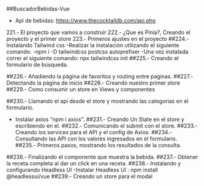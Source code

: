 ##BuscadorBebidas-Vue
- Api de bebidas: https://www.thecocktaildb.com/api.php

221.- El proyecto que vamos a construir
222.- ¿Que es Pinia?, Creando el proyecto y el primer store
223.- Primeros ajustes en el proyecto
##224.- Instalando Tailwind css
-Realizar la instalación utilizando el siguiente comando:
-npm i -D tailwindcss postcss autoprefixer
-Una vez instalada correr el siguiente comando:
npx tailwindcss init
##225.- Creando el formulario de búsqueda.

##226.- Añadiendo la página de favoritos y routing entre paginas.
##227.- Detectando la página de inicio
##228.- Creando nuestro primer store
##229.- Como consumir un store en Views y componentes

##230.- Llamando el api desde el store y mostrando las categorias en el formulario.
- Instalar axios "npm  i axios".
##231.- Creando Un State en el store y escribiendo en el.
##232.- Comunicando el submit con el store.
##233.- Creando los services para el API y el config de Axios.
##234.- Consultando las API con los valores ingresados en el formulario.
##235.- Primeros pasos, mostrando los resultados de la consulta.

##236.- Finalizando el componente que muestra la bebida.
##237.- Obtener la receta completa al dar un click en una receta.
##238.- Instalando y configurando Headless UI
    -Instalar Headless UI : npm install @headlessui/vue
##239.- Creando un store para el modal    